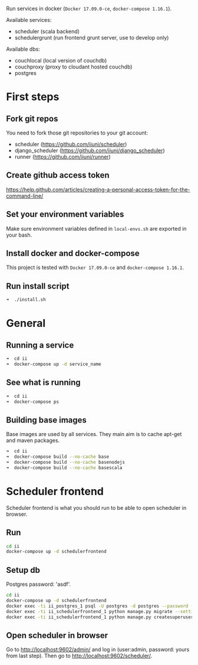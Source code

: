 Run services in docker (`Docker 17.09.0-ce`, `docker-compose 1.16.1`).

Available services:

* scheduler (scala backend)
* schedulergrunt (run frontend grunt server, use to develop only)


Available dbs:

* couchlocal (local version of couchdb)
* couchproxy (proxy to cloudant hosted couchdb)
* postgres


First steps
===========

Fork git repos
--------------

You need to fork those git repositories to your git account:

* scheduler (https://github.com/iiuni/scheduler)
* django_scheduler (https://github.com/iiuni/django_scheduler)
* runner (https://github.com/iiuni/runner)


Create github access token
--------------------------

https://help.github.com/articles/creating-a-personal-access-token-for-the-command-line/


Set your environment variables
------------------------------

Make sure environment variables defined in `local-envs.sh` are exported in your bash.

Install docker and docker-compose
---------------------------------

This project is tested with `Docker 17.09.0-ce` and `docker-compose 1.16.1`.

Run install script
------------------

```bash
➜  ./install.sh
```

General
=======

Running a service
-----------------

```bash
➜  cd ii
➜  docker-compose up -d service_name
```

See what is running
-------------------

```bash
➜  cd ii
➜  docker-compose ps
```

Building base images
--------------------

Base images are used by all services. They main aim is to cache apt-get and maven packages.

```bash
➜  cd ii
➜  docker-compose build --no-cache base
➜  docker-compose build --no-cache basenodejs
➜  docker-compose build --no-cache basescala
```


Scheduler frontend
==================

Scheduler frontend is what you should run to be able to open scheduler in browser.

Run
---

```bash
cd ii
docker-compose up -d schedulerfrontend
```

Setup db
--------

Postgres password: 'asdf'.

```bash
cd ii
docker-compose up -d schedulerfrontend
docker exec -ti ii_postgres_1 psql -U postgres -d postgres --password -c 'create database scheduler_frontend;'
docker exec -ti ii_schedulerfrontend_1 python manage.py migrate --settings=scheduler_frontend.settings_docker
docker exec -ti ii_schedulerfrontend_1 python manage.py createsuperuser --username admin --email admin@cs.uni.wroc.pl --settings=scheduler_frontend.settings_docker
```

Open scheduler in browser
-------------------------

Go to [http://localhost:9602/admin/](http://localhost:9602/admin/) and log in (user:admin, password: yours from last step).
Then go to [http://localhost:9602/scheduler/](http://localhost:9602/scheduler/).
